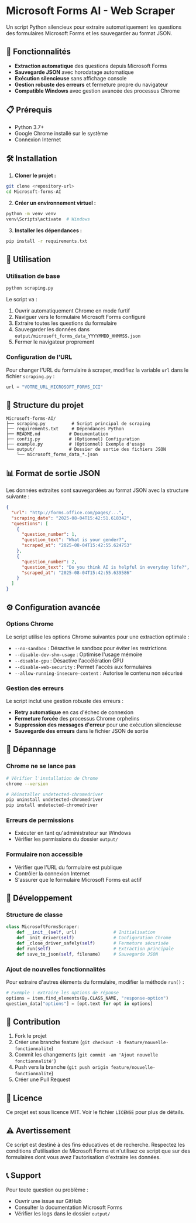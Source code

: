 # Microsoft Forms AI - Web Scraper

Un script Python silencieux pour extraire automatiquement les questions des formulaires Microsoft Forms et les sauvegarder au format JSON.

## 🚀 Fonctionnalités

- **Extraction automatique** des questions depuis Microsoft Forms
- **Sauvegarde JSON** avec horodatage automatique  
- **Exécution silencieuse** sans affichage console
- **Gestion robuste des erreurs** et fermeture propre du navigateur
- **Compatible Windows** avec gestion avancée des processus Chrome

## 📋 Prérequis

- Python 3.7+
- Google Chrome installé sur le système
- Connexion Internet

## 🛠️ Installation

1. **Cloner le projet :**
```bash
git clone <repository-url>
cd Microsoft-forms-AI
```

2. **Créer un environnement virtuel :**
```bash
python -m venv venv
venv\Scripts\activate  # Windows
```

3. **Installer les dépendances :**
```bash
pip install -r requirements.txt
```

## 📖 Utilisation

### Utilisation de base

```bash
python scraping.py
```

Le script va :
1. Ouvrir automatiquement Chrome en mode furtif
2. Naviguer vers le formulaire Microsoft Forms configuré
3. Extraire toutes les questions du formulaire
4. Sauvegarder les données dans `output/microsoft_forms_data_YYYYMMDD_HHMMSS.json`
5. Fermer le navigateur proprement

### Configuration de l'URL

Pour changer l'URL du formulaire à scraper, modifiez la variable `url` dans le fichier `scraping.py` :

```python
url = "VOTRE_URL_MICROSOFT_FORMS_ICI"
```

## 📁 Structure du projet

```
Microsoft-forms-AI/
├── scraping.py          # Script principal de scraping
├── requirements.txt     # Dépendances Python
├── README.md           # Documentation
├── config.py           # (Optionnel) Configuration
├── example.py          # (Optionnel) Exemple d'usage
└── output/             # Dossier de sortie des fichiers JSON
    └── microsoft_forms_data_*.json
```

## 📊 Format de sortie JSON

Les données extraites sont sauvegardées au format JSON avec la structure suivante :

```json
{
  "url": "http://forms.office.com/pages/...",
  "scraping_date": "2025-08-04T15:42:51.618342",
  "questions": [
    {
      "question_number": 1,
      "question_text": "What is your gender?",
      "scraped_at": "2025-08-04T15:42:55.624753"
    },
    {
      "question_number": 2,
      "question_text": "Do you think AI is helpful in everyday life?",
      "scraped_at": "2025-08-04T15:42:55.639586"
    }
  ]
}
```

## ⚙️ Configuration avancée

### Options Chrome

Le script utilise les options Chrome suivantes pour une extraction optimale :

- `--no-sandbox` : Désactive le sandbox pour éviter les restrictions
- `--disable-dev-shm-usage` : Optimise l'usage mémoire
- `--disable-gpu` : Désactive l'accélération GPU
- `--disable-web-security` : Permet l'accès aux formulaires
- `--allow-running-insecure-content` : Autorise le contenu non sécurisé

### Gestion des erreurs

Le script inclut une gestion robuste des erreurs :

- **Retry automatique** en cas d'échec de connexion
- **Fermeture forcée** des processus Chrome orphelins
- **Suppression des messages d'erreur** pour une exécution silencieuse
- **Sauvegarde des erreurs** dans le fichier JSON de sortie

## 🔧 Dépannage

### Chrome ne se lance pas

```bash
# Vérifier l'installation de Chrome
chrome --version

# Réinstaller undetected-chromedriver
pip uninstall undetected-chromedriver
pip install undetected-chromedriver
```

### Erreurs de permissions

- Exécuter en tant qu'administrateur sur Windows
- Vérifier les permissions du dossier `output/`

### Formulaire non accessible

- Vérifier que l'URL du formulaire est publique
- Contrôler la connexion Internet
- S'assurer que le formulaire Microsoft Forms est actif

## 📝 Développement

### Structure de classe

```python
class MicrosoftFormsScraper:
    def __init__(self, url)              # Initialisation
    def _init_driver(self)               # Configuration Chrome  
    def _close_driver_safely(self)       # Fermeture sécurisée
    def run(self)                        # Extraction principale
    def save_to_json(self, filename)     # Sauvegarde JSON
```

### Ajout de nouvelles fonctionnalités

Pour extraire d'autres éléments du formulaire, modifier la méthode `run()` :

```python
# Exemple : extraire les options de réponse
options = item.find_elements(By.CLASS_NAME, "response-option")
question_data["options"] = [opt.text for opt in options]
```

## 🤝 Contribution

1. Fork le projet
2. Créer une branche feature (`git checkout -b feature/nouvelle-fonctionnalite`)
3. Commit les changements (`git commit -am 'Ajout nouvelle fonctionnalité'`)
4. Push vers la branche (`git push origin feature/nouvelle-fonctionnalite`)
5. Créer une Pull Request

## 📄 Licence

Ce projet est sous licence MIT. Voir le fichier `LICENSE` pour plus de détails.

## ⚠️ Avertissement

Ce script est destiné à des fins éducatives et de recherche. Respectez les conditions d'utilisation de Microsoft Forms et n'utilisez ce script que sur des formulaires dont vous avez l'autorisation d'extraire les données.

## 📞 Support

Pour toute question ou problème :
- Ouvrir une issue sur GitHub
- Consulter la documentation Microsoft Forms
- Vérifier les logs dans le dossier `output/`